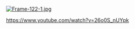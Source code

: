 [![Frame-122-1.jpg](https://i.postimg.cc/gj5fsxwg/Frame-122-1.jpg)](https://postimg.cc/4H6LNNQc)

https://www.youtube.com/watch?v=26o0S_nUYpk
